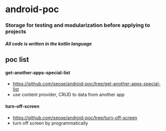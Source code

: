# android-poc
### Storage for testing and modularization before applying to projects
##### All code is written in the kotlin language

## poc list
#### get-another-apps-special-list 
 - https://github.com/seose/android-poc/tree/get-another-apps-special-list
 - use content provider, CRUD to data from another app 

#### turn-off-screen
 - https://github.com/seose/android-poc/tree/turn-off-screen
 - turn off screen by programmatically
 

